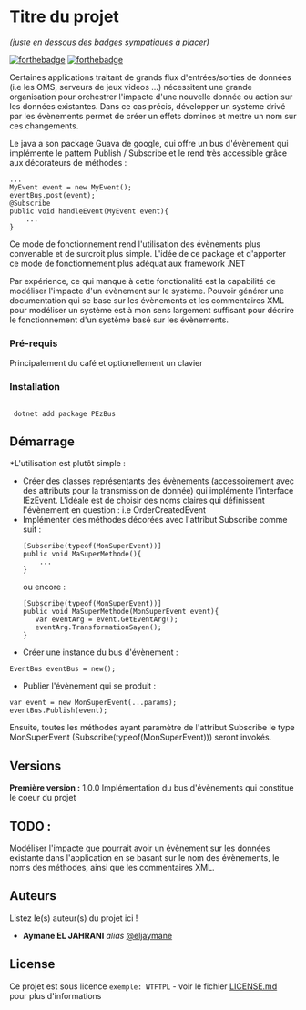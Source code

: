 # Titre du projet
_(juste en dessous des badges sympatiques à placer)_

[![forthebadge](http://forthebadge.com/images/badges/built-with-love.svg)](http://forthebadge.com)  [![forthebadge](http://forthebadge.com/images/badges/powered-by-electricity.svg)](http://forthebadge.com)

Certaines applications traitant de grands flux d'entrées/sorties de données (i.e les OMS, serveurs de jeux videos ...) nécessitent une grande organisation pour orchestrer l'impacte d'une nouvelle donnée ou action sur les données existantes. Dans ce cas précis, développer un système drivé par les évènements permet de créer un effets dominos et mettre un nom sur ces changements.

Le java a son package Guava de google, qui offre un bus d'évènement qui implémente le pattern Publish / Subscribe et le rend très accessible grâce aux décorateurs de méthodes :

```
...
MyEvent event = new MyEvent();
eventBus.post(event);
@Subscribe
public void handleEvent(MyEvent event){
    ...
}

```

Ce mode de fonctionnement rend l'utilisation des évènements plus convenable et de surcroit plus simple.
L'idée de ce package et d'apporter ce mode de fonctionnement plus adéquat aux framework .NET

Par expérience, ce qui manque à cette fonctionalité est la capabilité de modéliser l'impacte d'un évènement sur le système. Pouvoir générer une documentation qui se base sur les évènements et les commentaires XML pour modéliser un système est à mon sens largement suffisant pour décrire le fonctionnement d'un système basé sur les évènements.

### Pré-requis

Principalement du café et optionellement un clavier

### Installation

```

 dotnet add package PEzBus

```

## Démarrage

*L'utilisation est plutôt simple : 
- Créer des classes représentants des évènements (accessoirement avec des attributs pour la transmission de donnée) qui implémente l'interface IEzEvent. L'idéale est de choisir des noms claires qui définissent l'évènement en question : i.e OrderCreatedEvent
- Implémenter des méthodes décorées avec l'attribut Subscribe comme suit : 
    ```
    [Subscribe(typeof(MonSuperEvent))]
    public void MaSuperMethode(){
        ...
    }
    ```
    ou encore : 
     ```
    [Subscribe(typeof(MonSuperEvent))]
    public void MaSuperMethode(MonSuperEvent event){
        var eventArg = event.GetEventArg();
        eventArg.TransformationSayen();
    }
    ```
- Créer une instance du bus d'évènement : 
```
EventBus eventBus = new();
```
- Publier l'évènement qui se produit : 
```
var event = new MonSuperEvent(...params);
eventBus.Publish(event);
```

Ensuite, toutes les méthodes ayant paramètre de l'attribut Subscribe le type MonSuperEvent (Subscribe(typeof(MonSuperEvent))) seront invokés.




## Versions

**Première version :** 1.0.0
Implémentation du bus d'évènements qui constitue le coeur du projet

## TODO : 
Modéliser l'impacte que pourrait avoir un évènement sur les données existante dans l'application en se basant sur le nom des évènements, le noms des méthodes, ainsi que les commentaires XML.

## Auteurs
Listez le(s) auteur(s) du projet ici !
* **Aymane EL JAHRANI** _alias_ [@eljaymane](https://github.com/eljaymane)


## License

Ce projet est sous licence ``exemple: WTFTPL`` - voir le fichier [LICENSE.md](LICENSE.md) pour plus d'informations

